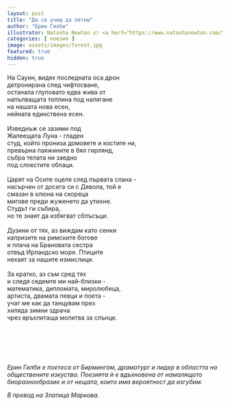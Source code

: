 ```yaml
---
layout: post
title: "Да се учиш да летиш"
author: "Ерин Гилби"
illustrator: Natasha Newton от <a herf="https://www.natashanewton.com/">natashanewton.com</a>
categories: [ поезия ]
image: assets/images/forest.jpg
featured: true
hidden: true
---
```

<p>
На Сауин, видях последната оса дрон<br>
детронирана след чифтосване,<br>
останала глуповато едва жива от<br>
напъпващата топлина под налягане<br>
на нашата нова есен,<br>
нейната единствена есен.<br>
<br>
Изведнъж се зазими под<br>
Жалеещата Луна - гладен<br>
студ, който прониза домовете и костите ни,<br>
превърна паяжините в бял гирлянд,<br>
събра телата ни заедно<br>
под слоестите облаци.<br>
<br>
Царят на Осите оцеля след първата слана -<br>
насърчен от досега си с Дявола, той е<br>
смазан в клюна на скореца<br>
мигове преди жуженето да утихне.<br>
Студът ги събира,<br>
но те знаят да избягват сблъсъци.<br>
<br>
Дузини от тях, аз виждам като сенки<br>
капризите на римските богове<br>
и плача на Брановата сестра<br>
отвъд Ирландско море. Птиците<br>
нехаят за нашите измислици.<br>
<br>
За кратко, аз съм сред тях<br>
и следя седемте ми най-близки -<br> 
математика, дипломата, миролюбеца,<br>
артиста, двамата певци и поета -<br> 
учат ме как да танцувам през<br>
хиляда зимни здрача<br>
чрез връхлитаща молитва за слънце.<br>
</p>

<br>
<br>
<br>
<br>
<br>
<em>Ерин Гилби е поетеса от Бирмингам, драматург и лидер в областта на обществените изкуства. Поезията ѝ е вдъхновена от намалящото биоразнообразие и от нещата, които има вероятност да изгубим.</em>

<em>В превод на Златица Маркова.</em>
